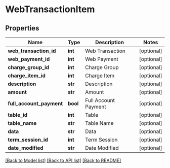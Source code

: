 # WebTransactionItem

## Properties
Name | Type | Description | Notes
------------ | ------------- | ------------- | -------------
**web_transaction_id** | **int** | Web Transaction | [optional] 
**web_payment_id** | **int** | Web Payment | [optional] 
**charge_group_id** | **int** | Charge Group | [optional] 
**charge_item_id** | **int** | Charge Item | [optional] 
**description** | **str** | Description | [optional] 
**amount** | **str** | Amount | [optional] 
**full_account_payment** | **bool** | Full Account Payment | [optional] 
**table_id** | **int** | Table | [optional] 
**table_name** | **str** | Table Name | [optional] 
**data** | **str** | Data | [optional] 
**term_session_id** | **int** | Term Session | [optional] 
**date_modified** | **str** | Date Modified | [optional] 

[[Back to Model list]](../README.md#documentation-for-models) [[Back to API list]](../README.md#documentation-for-api-endpoints) [[Back to README]](../README.md)


